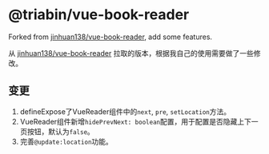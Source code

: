 # @triabin/vue-book-reader

Forked from [jinhuan138/vue-book-reader](https://github.com/jinhuan138/vue-book-reader), add some features.

从 [jinhuan138/vue-book-reader](https://github.com/jinhuan138/vue-book-reader) 拉取的版本，根据我自己的使用需要做了一些修改。

## 变更

1. defineExpose了VueReader组件中的`next`, `pre`, `setLocation`方法。
2. VueReader组件新增`hidePrevNext: boolean`配置，用于配置是否隐藏上下一页按钮，默认为`false`。
3. 完善`@update:location`功能。
